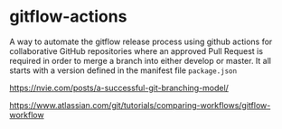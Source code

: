 # gitflow-actions

A way to automate the gitflow release process using github actions for collaborative GitHub repositories where an approved Pull Request is required in order to merge a branch
into either develop or master.
It all starts with a version defined in the manifest file `package.json`

https://nvie.com/posts/a-successful-git-branching-model/

https://www.atlassian.com/git/tutorials/comparing-workflows/gitflow-workflow
